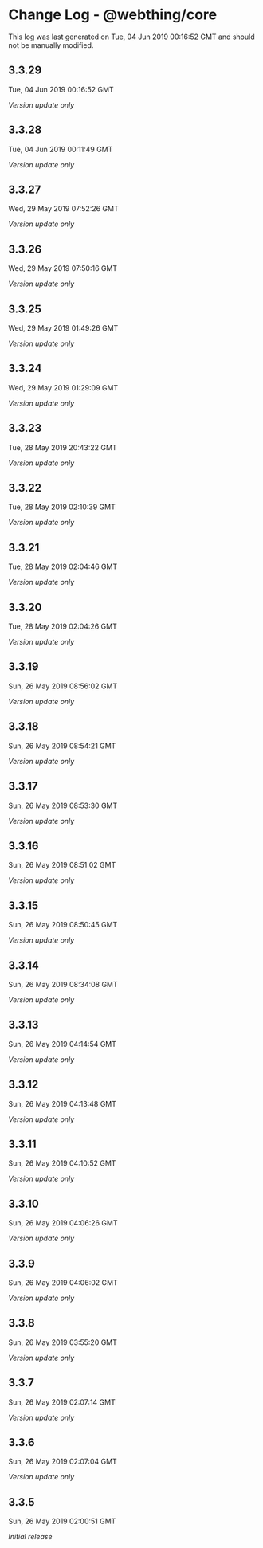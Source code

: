 # Change Log - @webthing/core

This log was last generated on Tue, 04 Jun 2019 00:16:52 GMT and should not be manually modified.

## 3.3.29
Tue, 04 Jun 2019 00:16:52 GMT

*Version update only*

## 3.3.28
Tue, 04 Jun 2019 00:11:49 GMT

*Version update only*

## 3.3.27
Wed, 29 May 2019 07:52:26 GMT

*Version update only*

## 3.3.26
Wed, 29 May 2019 07:50:16 GMT

*Version update only*

## 3.3.25
Wed, 29 May 2019 01:49:26 GMT

*Version update only*

## 3.3.24
Wed, 29 May 2019 01:29:09 GMT

*Version update only*

## 3.3.23
Tue, 28 May 2019 20:43:22 GMT

*Version update only*

## 3.3.22
Tue, 28 May 2019 02:10:39 GMT

*Version update only*

## 3.3.21
Tue, 28 May 2019 02:04:46 GMT

*Version update only*

## 3.3.20
Tue, 28 May 2019 02:04:26 GMT

*Version update only*

## 3.3.19
Sun, 26 May 2019 08:56:02 GMT

*Version update only*

## 3.3.18
Sun, 26 May 2019 08:54:21 GMT

*Version update only*

## 3.3.17
Sun, 26 May 2019 08:53:30 GMT

*Version update only*

## 3.3.16
Sun, 26 May 2019 08:51:02 GMT

*Version update only*

## 3.3.15
Sun, 26 May 2019 08:50:45 GMT

*Version update only*

## 3.3.14
Sun, 26 May 2019 08:34:08 GMT

*Version update only*

## 3.3.13
Sun, 26 May 2019 04:14:54 GMT

*Version update only*

## 3.3.12
Sun, 26 May 2019 04:13:48 GMT

*Version update only*

## 3.3.11
Sun, 26 May 2019 04:10:52 GMT

*Version update only*

## 3.3.10
Sun, 26 May 2019 04:06:26 GMT

*Version update only*

## 3.3.9
Sun, 26 May 2019 04:06:02 GMT

*Version update only*

## 3.3.8
Sun, 26 May 2019 03:55:20 GMT

*Version update only*

## 3.3.7
Sun, 26 May 2019 02:07:14 GMT

*Version update only*

## 3.3.6
Sun, 26 May 2019 02:07:04 GMT

*Version update only*

## 3.3.5
Sun, 26 May 2019 02:00:51 GMT

*Initial release*

